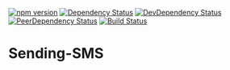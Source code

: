 [![npm version](https://badge.fury.io/js/sending-sms.svg)](http://badge.fury.io/js/sending-sms)
[![Dependency Status](https://david-dm.org/salimkayabasi/sending-sms.svg)](https://david-dm.org/salimkayabasi/sending-sms)
[![DevDependency Status](https://david-dm.org/salimkayabasi/sending-sms/dev-status.svg)](https://david-dm.org/salimkayabasi/sending-sms#info=devDependencies)
[![PeerDependency Status](https://david-dm.org/salimkayabasi/sending-sms/peer-status.svg)](https://david-dm.org/salimkayabasi/sending-sms#info=peerDependencies)
[![Build Status](https://travis-ci.org/salimkayabasi/sending-sms.svg?branch=master)](https://travis-ci.org/salimkayabasi/sending-sms)

# Sending-SMS
